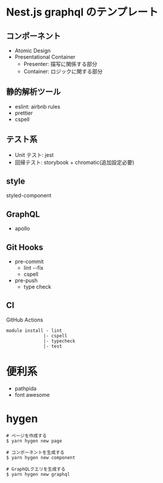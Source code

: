 # Nest.js graphql のテンプレート

## コンポーネント

- Atomic Design
- Presentational Container
  - Presenter: 描写に関係する部分
  - Container: ロジックに関する部分

## 静的解析ツール

- eslint: airbnb rules
- prettier
- cspell

## テスト系

- Unit テスト: jest
- 回帰テスト: storybook + chromatic(追加設定必要)

## style

styled-component

## GraphQL

- apollo

## Git Hooks

- pre-commit
  - lint --fix
  - cspell
- pre-push
  - type check

## CI

GitHub Actions

```
module install - lint
              |- cspell
              |- typecheck
              |- test
```

# 便利系

- pathpida
- font awesome

# hygen

```
# ページを作成する
$ yarn hygen new page

# コンポーネントを生成する
$ yarn hygen new component

# GraphQLクエリを生成する
$ yarn hygen new graphql
```
